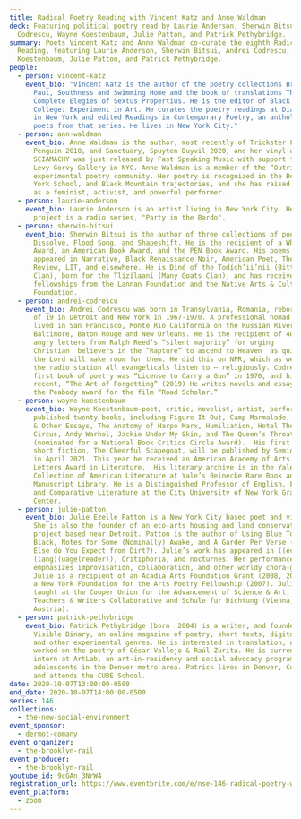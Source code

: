 ```yaml
---
title: Radical Poetry Reading with Vincent Katz and Anne Waldman
deck: Featuring political poetry read by Laurie Anderson, Sherwin Bitsui, Andrei
  Codrescu, Wayne Koestenbaum, Julie Patton, and Patrick Pethybridge.
summary: Poets Vincent Katz and Anne Waldman co-curate the eighth Radical Poetry
  Reading, featuring Laurie Anderson, Sherwin Bitsui, Andrei Codrescu, Wayne
  Koestenbaum, Julie Patton, and Patrick Pethybridge.
people:
  - person: vincent-katz
    event_bio: "Vincent Katz is the author of the poetry collections Broadway for
      Paul, Southness and Swimming Home and the book of translations The
      Complete Elegies of Sextus Propertius. He is the editor of Black Mountain
      College: Experiment in Art. He curates the poetry readings at Dia:Chelsea
      in New York and edited Readings in Contemporary Poetry, an anthology of
      poets from that series. He lives in New York City."
  - person: ann-waldman
    event_bio: Anne Waldman is the author, most recently of Trickster Feminism,
      Penguin 2018, and Sanctuary, Spuyten Duyvil 2020, and her vinyl album
      SCIAMACHY was just released by Fast Speaking Music with support from the
      Levy Gorvy Gallery in NYC. Anne Waldman is a member of the “Outrider”
      experimental poetry community. Her poetry is recognized in the Beat, New
      York School, and Black Mountain trajectories, and she has raised the bar
      as a feminist, activist, and powerful performer.
  - person: laurie-anderson
    event_bio: Laurie Anderson is an artist living in New York City. Her most recent
      project is a radio series, "Party in the Bardo".
  - person: sherwin-bitsui
    event_bio: Sherwin Bitsui is the author of three collections of poetry,
      Dissolve, Flood Song, and Shapeshift. He is the recipient of a Whiting
      Award, an American Book Award, and the PEN Book Award. His poems have
      appeared in Narrative, Black Renaissance Noir, American Poet, The Iowa
      Review, LIT, and elsewhere. He is Diné of the Todí­ch’ii’nii (Bitter Water
      Clan), born for the Tlizí­laaní­ (Many Goats Clan), and has received
      fellowships from the Lannan Foundation and the Native Arts & Culture
      Foundation.
  - person: andrei-codrescu
    event_bio: Andrei Codrescu was born in Transylvania, Romania, reborn at the age
      of 19 in Detroit and New York in 1967-1970. A professional nomad he has
      lived in San Francisco, Monte Rio California on the Russian River,
      Baltimore, Baton Rouge and New Orleans. He is the recipient of 40,000
      angry letters from Ralph Reed’s “silent majority” for urging
      Christian  believers in the “Rapture” to ascend to Heaven  as quickly as
      the Lord will make room for them. He did this on NPR, which as we know, is
      the radio station all evangelicals listen to – religiously. Codrescu’s
      first book of poetry was “License to Carry a Gun” in 1970, and his most
      recent, “The Art of Forgetting” (2019) He writes novels and essays and won
      the Peabody award for the film “Road Scholar.”
  - person: wayne-koestenbaum
    event_bio: Wayne Koestenbaum—poet, critic, novelist, artist, performer—has
      published twenty books, including Figure It Out, Camp Marmalade, My 1980s
      & Other Essays, The Anatomy of Harpo Marx, Humiliation, Hotel Theory,
      Circus, Andy Warhol, Jackie Under My Skin, and The Queen’s Throat
      (nominated for a National Book Critics Circle Award).  His first book of
      short fiction, The Cheerful Scapegoat, will be published by Semiotext[e]
      in April 2021. This year he received an American Academy of Arts and
      Letters Award in Literature.  His literary archive is in the Yale
      Collection of American Literature at Yale’s Beinecke Rare Book and
      Manuscript Library. He is a Distinguished Professor of English, French,
      and Comparative Literature at the City University of New York Graduate
      Center.
  - person: julie-patton
    event_bio: Julie Ezelle Patton is a New York City based poet and visual artist.
      She is also the founder of an eco-arts housing and land conservation
      project based near Detroit. Patton is the author of Using Blue To Get
      Black, Notes for Some (Nominally) Awake, and A Garden Per Verse (or What
      Else do You Expect from Dirt?). Julie’s work has appeared in ((eco
      (lang)(uage(reader)), Critiphoria, and nocturnes. Her performance work
      emphasizes improvisation, collaboration, and other worldy chora-graphs.
      Julie is a recipient of an Acadia Arts Foundation Grant (2008, 2010), and
      a New York Foundation for the Arts Poetry Fellowship (2007). Julie has
      taught at the Cooper Union for the Advancement of Science & Art, Naropa,
      Teachers & Writers Collaborative and Schule fur Dichtung (Vienna,
      Austria).
  - person: patrick-pethybridge
    event_bio: Patrick Pethybridge (born  2004) is a writer, and founder/editor of
      Visible Binary, an online magazine of poetry, short texts, digital media,
      and other experimental genres. He is interested in translation, and has
      worked on the poetry of César Vallejo & Raúl Zurita. He is currently an
      intern at ArtLab, an art-in-residency and social advocacy program for
      adolescents in the Denver metro area. Patrick lives in Denver, Colorado,
      and attends the CUBE School.
date: 2020-10-07T13:00:00-0500
end_date: 2020-10-07T14:00:00-0500
series: 146
collections:
  - the-new-social-environment
event_sponsor:
  - dermot-comany
event_organizer:
  - the-brooklyn-rail
event_producer:
  - the-brooklyn-rail
youtube_id: 9cGAn_3NrW4
registration_url: https://www.eventbrite.com/e/nse-146-radical-poetry-with-vincent-katz-and-anne-waldman-tickets-123509796125
event_platform:
  - zoom
---
```

